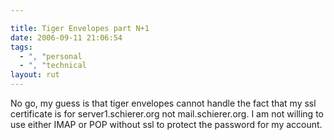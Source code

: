 ```yaml
---

title: Tiger Envelopes part N+1
date: 2006-09-11 21:06:54
tags:
  - ", "personal
  - ", "technical
layout: rut
---
```


No go, my guess is that tiger envelopes cannot handle the fact that my ssl certificate is for server1.schierer.org not mail.schierer.org.  I am not willing to use either IMAP or POP without ssl to protect the password for my account.

